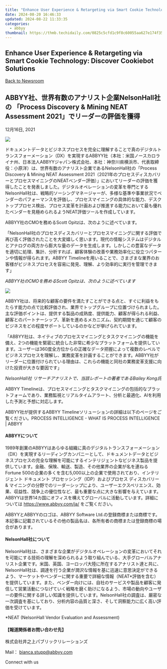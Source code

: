 ```yaml
---
title: "Enhance User Experience & Retargeting via Smart Cookie Technology: Discover Cookiebot Solutions"
date: 2024-08-20 16:46:33
updated: 2024-08-22 11:33:35
categories:
  - abbyy
thumbnail: https://thmb.techidaily.com/0825c5cfd1c9f8c60055aa627e174f35756a5c00a4e026b76fba822f7faa2ec3.jpg
---
```


## Enhance User Experience & Retargeting via Smart Cookie Technology: Discover Cookiebot Solutions

[Back to Newsroom](https://tools.techidaily.com/abbyy/products/)

## ABBYY社、世界有数のアナリスト企業NelsonHall社の 「Process Discovery & Mining NEAT Assessment 2021」でリーダーの評価を獲得

12月16日, 2021

![](https://content.abbyy.com/-/media/project/abbyy/abbyy/branchtemplates/shutterstock_1272462163_1296-x-729.jpg?h=729&iar=0&w=1296)

ドキュメントデータとビジネスプロセスを完全に理解することで真のデジタルトランスフォーメーション（DX）を実現するABBYY社（本社：米国ノースカロライナ州、日本法人ABBYYジャパン株式会社、本社：神奈川県横浜市、代表取締役：小原洋）は、世界有数のアナリスト企業であるNelsonHall社の「Process Discovery & Mining NEAT Assessment 2021（2021年のプロセスディスカバリーとプロセスマイニングのNEATベンダー評価）」においてリーダーの評価を獲得したことを発表しました。デジタルオペレーションの変革を専門とするNelsonHall社は、戦略的ソーシングマネージャーが、多様な基準や事業状況でベンダーのパフォーマンスを評価し、プロセスマイニングの具体的な能力、デスクトッププロセス検出、プロセス変革を計画および推進する能力において最も優れたベンダーを見極められるようNEAT評価ツールを作成しています。

ABBYY社のCMOを務めるScott Opitzは、次のように述べています。

「NelsonHall社のプロセスディスカバリーとプロセスマイニングに関する評価で再び高く評価されたことを大変嬉しく思います。現代の情報システムはデジタルとアナログの両方から膨大な量のデータを生成します。しかしこの豊富なデータを適切に処理、集計、分析すれば、顧客体験の改善や業務効率化に役立つパターンや情報が得られます。ABBYY Timelineを用いることで、さまざまな業界のお客様がビジネスプロセスを容易に発見、理解、より効率的に実行を管理できます」

_ABBYY社のCMOを務めるScott Opitzは、次のように述べています_

_![](https://static1.abbyy.com/abbyycommedia/34891/pdm-neat-accelerate-process-change-final.png?width=848&height=848)_

ABBYY社は、将来的な顧客の要件を満たすことができる点と、すぐに利益をもたらす能力の点で比較評価され、業界でトップグループに位置づけられました。主な評価ポイントは、提供する製品の成熟度、提供能力、顧客が得られる利益、顧客とのパートナーシップ、革新を進めるメカニズム、契約期間を通じて顧客のビジネスをどの程度サポートしているのかなどが挙げられています。

「ABBYY社は、ネイティブのプロセスマイニングとタスクマイニングの機能を備え、2つの機能を緊密に統合した非常に希少なプラットフォームを提供しています。ユーザーは360度全方位からの正確なデータ把握によって複数のレベルでビジネスプロセスを理解し、業務変革を計画することができます。ABBYY社がリーダーに位置付けられている理由は、これらの機能と同社の業務変革支援に向けた投資が大きな要因です」

_NelsonHall社 リサーチアナリストで、当該レポートの著者であるBailey Kong氏_

ABBYY Timelineは、プロセスマイニングとタスクマイニングの包括的なプラットフォームであり、業務監視とリアルタイムアラート、分析と最適化、AIを利用した予測と予想に対応します。

ABBYY社が提供するABBYY Timelineソリューションの詳細は以下のページをご覧ください。PROCESS INTELLIGENCE - WHAT IS PROCESS INTELLIGENCE | ABBYY

#### ABBYYについて

1989年創業のABBYYはあらゆる組織に真のデジタルトランスフォーメーション（DX）を実現するリーディングカンパニーとして、ドキュメントデータとビジネスプロセスの完全な理解を可能にするインテリジェントなビジネス製品を提供しています。金融、保険、輸送、製造、その他業界の企業が名を連ねるFortune 500の企業の多くを含む5,000以上の企業で使用されており、インテリジェント ドキュメント プロセッシング（IDP）およびプロセス ディスカバリー & マイニングの分野でのリーダーシップにより、ユーザーエクスペリエンス、効果、収益性、競争上の優位性など、最も重要な点に大きな影響を与えています。ABBYYは世界14カ国にオフィスを構えてグローバルに活動しています。詳細については <https://www.abbyy.com/ja/> をご覧ください。

ABBYYとABBYYのロゴは、ABBYY Software Ltd.の登録商標または商標です。本記事に記載されているその他の製品名は、各所有者の商標または登録商標の場合があります。

#### NelsonHall社について 

NelsonHall社は、さまざまな企業がデジタルオペレーションの変革においてそれを可能にする技術の理解を深められるよう取り組んでいる、大手グローバルアナリスト企業です。米国、英国、ヨーロッパ大陸に所在するアナリスト達と共に、NelsonHall社は、調達を行う企業が潤沢な情報を基に迅速に意思決定ができるよう、マーケットやベンダーに関する重要で詳細な情報（NEAT\*評価を含む）を提供しています。また、ベンダー向けには、自社のサービスや製品を顧客に発信して営業活動につなげていく戦略を磨く助けになるよう、市場の動向やユーザーの要件に関する詳しい知識を提供しています。NelsonHall社の調査は、厳密な一次調査を基にしており、分析内容の品質と深さ、そして洞察能力に広く高い評価を受けています。

\*NEAT (NelsonHall Vendor Evaluation and Assessment)

#### 【報道関係者お問い合わせ先】

株式会社井之上パブリックリレーションズ 

Mail： [bianca.stupp@abbyy.com](https://tools.techidaily.com/abbyy/products/)

Connect with us

<ins class="adsbygoogle"
     style="display:block"
     data-ad-format="autorelaxed"
     data-ad-client="ca-pub-7571918770474297"
     data-ad-slot="1223367746"></ins>



<ins class="adsbygoogle"
     style="display:block"
     data-ad-client="ca-pub-7571918770474297"
     data-ad-slot="8358498916"
     data-ad-format="auto"
     data-full-width-responsive="true"></ins>
